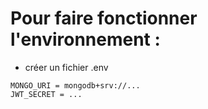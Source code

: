 # Pour faire fonctionner l'environnement :
- créer un fichier .env
```
MONGO_URI = mongodb+srv://...
JWT_SECRET = ...
```
